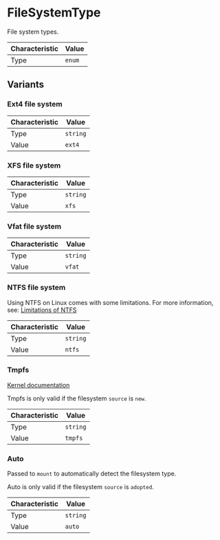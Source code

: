 <!-- THIS FILE IS AUTOMATICALLY GENERATED BY DOCBUILDER, DO NOT EDIT MANUALLY! -->

# FileSystemType

File system types.

| Characteristic | Value  |
| -------------- | ------ |
| Type           | `enum` |

## Variants

### Ext4 file system

| Characteristic | Value    |
| -------------- | -------- |
| Type           | `string` |
| Value          | `ext4`   |

### XFS file system

| Characteristic | Value    |
| -------------- | -------- |
| Type           | `string` |
| Value          | `xfs`    |

### Vfat file system

| Characteristic | Value    |
| -------------- | -------- |
| Type           | `string` |
| Value          | `vfat`   |

### NTFS file system

Using NTFS on Linux comes with some limitations. For more information, see: [Limitations of NTFS](../../../Explanation/Limitations-Of-NTFS.md)

| Characteristic | Value    |
| -------------- | -------- |
| Type           | `string` |
| Value          | `ntfs`   |

### Tmpfs

[Kernel documentation](https://www.kernel.org/doc/html/latest/filesystems/tmpfs.html)

Tmpfs is only valid if the filesystem `source` is `new`.

| Characteristic | Value    |
| -------------- | -------- |
| Type           | `string` |
| Value          | `tmpfs`  |

### Auto

Passed to `mount` to automatically detect the filesystem type.

Auto is only valid if the filesystem `source` is `adopted`.

| Characteristic | Value    |
| -------------- | -------- |
| Type           | `string` |
| Value          | `auto`   |

